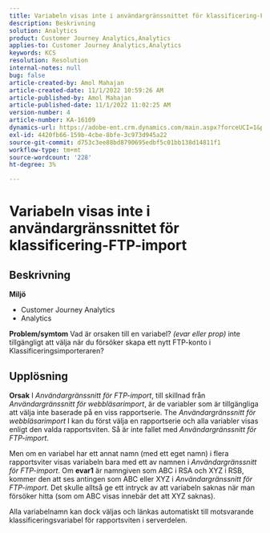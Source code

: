 ```yaml
---
title: Variabeln visas inte i användargränssnittet för klassificering-FTP-import
description: Beskrivning
solution: Analytics
product: Customer Journey Analytics,Analytics
applies-to: Customer Journey Analytics,Analytics
keywords: KCS
resolution: Resolution
internal-notes: null
bug: false
article-created-by: Amol Mahajan
article-created-date: 11/1/2022 10:59:26 AM
article-published-by: Amol Mahajan
article-published-date: 11/1/2022 11:02:25 AM
version-number: 4
article-number: KA-16109
dynamics-url: https://adobe-ent.crm.dynamics.com/main.aspx?forceUCI=1&pagetype=entityrecord&etn=knowledgearticle&id=5dd8dc3b-d459-ed11-9561-6045bd006a22
exl-id: 4420fb66-159b-4cbe-8bfe-3c973d945a22
source-git-commit: d753c3ee88bd8790695edbf5c01bb138d14811f1
workflow-type: tm+mt
source-wordcount: '228'
ht-degree: 3%

---
```


# Variabeln visas inte i användargränssnittet för klassificering-FTP-import

## Beskrivning

<b>Miljö</b>
- Customer Journey Analytics
- Analytics 



<b>Problem/symtom</b>
Vad är orsaken till en variabel? *(evar eller prop)* inte tillgängligt att välja när du försöker skapa ett nytt FTP-konto i Klassificeringsimporteraren?


## Upplösning

<b>Orsak</b>
I *Användargränssnitt för FTP-import*, till skillnad från *Användargränssnitt för webbläsarimport*, är de variabler som är tillgängliga att välja inte baserade på en viss rapportserie. The *Användargränssnitt för webbläsarimport* I kan du först välja en rapportserie och alla variabler visas enligt den valda rapportsviten. Så är inte fallet med *Användargränssnitt för FTP-import*.

Men om en variabel har ett annat namn (med ett eget namn) i flera rapportsviter visas variabeln bara med ett av namnen i *Användargränssnitt för FTP-import*. Om <b>evar1</b> är namngiven som ABC i RSA och XYZ i RSB, kommer den att ses antingen som ABC eller XYZ i *Användargränssnitt för FTP-import*. Det skulle alltså ge ett intryck av att variabeln saknas när man försöker hitta (som om ABC visas innebär det att XYZ saknas).

Alla variabelnamn kan dock väljas och länkas automatiskt till motsvarande klassificeringsvariabel för rapportsviten i serverdelen.

